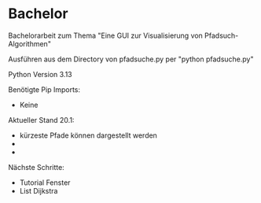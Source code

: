 # Bachelor


Bachelorarbeit zum Thema "Eine GUI zur Visualisierung von Pfadsuch-Algorithmen"

Ausführen aus dem Directory von pfadsuche.py per "python pfadsuche.py"

Python Version 3.13

Benötigte Pip Imports:
- Keine


Aktueller Stand 20.1:
- kürzeste Pfade können dargestellt werden
- 
- 


Nächste Schritte:
- Tutorial Fenster
- List Dijkstra